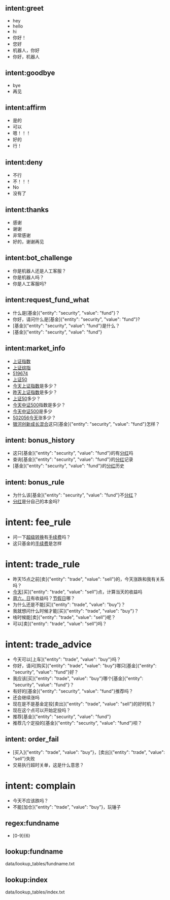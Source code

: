 ## intent:greet
- hey
- hello
- hi
- 你好！
- 您好
- 机器人，你好
- 你好，机器人

## intent:goodbye
- bye
- 再见

## intent:affirm
- 是的
- 可以
- 嗯！！！
- 好的
- 行！

## intent:deny
- 不行
- 不！！！
- No
- 没有了

## intent:thanks
- 感谢
- 谢谢
- 非常感谢
- 好的，谢谢再见

## intent:bot_challenge
- 你是机器人还是人工客服？
- 你是机器人吗？
- 你是人工客服吗?

## intent:request_fund_what
- 什么是[基金]{"entity": "security", "value": "fund"}？
- 你好，请问什么是[基金]{"entity": "security", "value": "fund"}?
- [基金]{"entity": "security", "value": "fund"}是什么？
- [基金]{"entity": "security", "value": "fund"}

## intent:market_info
- [上证指数](index)
- [上证综指](index)
- [519674](fundname)
- [上证50](index)
- [今天](date)[上证指数](index)是多少？
- [昨天](date)[上证指数](index)是多少？
- [上证50](index)多少？
- [今天](date)[中证500](index)指数是多少？
- [今天](date)[中证500](index)是多少
- [502056](fundname)[今天](date)涨多少？
- [银河创新成长混合](fundname)这只[基金]{"entity": "security", "value": "fund"}怎样？

## intent: bonus_history    <!--分红记录-->
- 这只[基金]{"entity": "security", "value": "fund"}的有[分红](bonus)吗
- 查询[基金]{"entity": "security", "value": "fund"}的[分红](bonus)记录
- [基金]{"entity": "security", "value": "fund"}的[分红](bonus)历史

## intent: bonus_rule      <!--分红规则-->
- 为什么该[基金]{"entity": "security", "value": "fund"}不[分红](bonus)？
- [分红](bonus)是分自己的本金吗?


# intent: fee_rule          <!--手续费规则-->
- 问一下[超级转换](super_convert)有[手续费](fee)吗？
- 这只基金的[手续费](fee)是怎样


# intent: trade_rule    <!--交易规则-->
- 昨天15点之前[卖]{"entity": "trade", "value": "sell"}的，今天涨跌和我有关系吗？
- [今天](date)[买]{"entity": "trade", "value": "sell"}点，计算当天的收益吗
- [周六，日](date)有收益吗？[节假日](date)哪？
- 为什么还是不能[买]{"entity": "trade", "value": "buy"}？
- 我就想问什么时候才能[买]{"entity": "trade", "value": "buy"}？
- 啥时候能[卖]{"entity": "trade", "value": "sell"}呢？
- 可以[卖]{"entity": "trade", "value": "sell"}吗？


# intent: trade_advice    <!--交易建议-->
- 今天可以[上车]{"entity": "trade", "value": "buy"}吗？
- 你好，请问[购买]{"entity": "trade", "value": "buy"}哪只[基金]{"entity": "security", "value": "fund"}好？
- 我应该[买]{"entity": "trade", "value": "buy"}哪个[基金]{"entity": "security", "value": "fund"}？
- 有好的[基金]{"entity": "security", "value": "fund"}推荐吗？
- 还会继续涨吗
- 现在是不是基金定投[卖出]{"entity": "trade", "value": "sell"}的好时机？
- 现在这个点可以开始定投吗？
- 推荐[基金]{"entity": "security", "value": "fund"}
- 推荐几个定投的[基金]{"entity": "security", "value": "fund"}呗？



## intent: order_fail
- [买入]{"entity": "trade", "value": "buy"}，[卖出]{"entity": "trade", "value": "sell"}失败
- 交易执行超时关单，这是什么意思？

# intent: complain  <!-- 抱怨 -->
- 今天不应该跌吗？
- 不能[加仓]{"entity": "trade", "value": "buy"}，玩锤子


## regex:fundname
- [0-9]{6}

## lookup:fundname
data/lookup_tables/fundname.txt

## lookup:index
data/lookup_tables/index.txt

